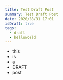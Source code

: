 ```yaml
---
title: Test Draft Post
summary: Test Draft Post
date: 2020/08/31 17:01
isDraft: true
tags:
  - draft
  - helloworld
---
```


- this
- is
- a
- DRAFT
- post

